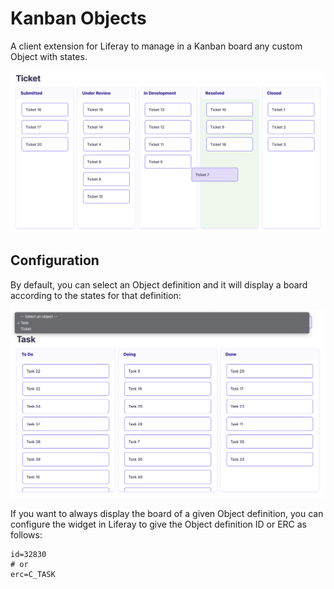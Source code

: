 # Kanban Objects

A client extension for Liferay to manage in a Kanban board any custom Object with states.

![preview](https://github.com/lgdd/doc-assets/blob/main/kanban-objects/kanban-objects-2.png?raw=true)

## Configuration

By default, you can select an Object definition and it will display a board according to the states for that definition:

![preview](https://github.com/lgdd/doc-assets/blob/main/kanban-objects/kanban-objects-1.png?raw=true)

If you want to always display the board of a given Object definition, you can configure the widget in Liferay to give the Object definition ID or ERC as follows:

```properties
id=32830
# or
erc=C_TASK
```